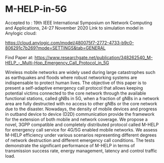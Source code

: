 # M-HELP-in-5G
Accepted to : 19th IEEE International Symposium on Network Computing and Applications, 24-27 November 2020
Link to simulation model in Anylogic cloud: 

https://cloud.anylogic.com/model/480075f7-2772-4733-b9c0-806291c7b269?mode=SETTINGS&tab=GENERAL

Find Paper at: https://www.researchgate.net/publication/348262540_M-HELP_-_Multi-Hop_Emergency_Call_Protocol_in_5G

Wireless mobile networks are widely used during large catastrophes such as earthquakes and floods where robust networking systems are indispensable to protect human lives.
The objective of this paper is to present a self-adaptive emergency call protocol that allows keeping potential victims connected to the core network through the available functional stations, called gNBs in 5G, when a fraction of gNBs in a network area are fully destructed with no access to other gNBs or the core network due to the disaster.
Nowadays, the density of mobile devices and progress in outband device to device (D2D) communication provide the framework for the extension of both mobile and
network coverage. We propose a novel, 3GPP compatible and completely distributed protocol called M-HELP for emergency call service for 4G/5G enabled mobile networks.
We assess M-HELP efficiency under various scenarios representing different degrees of network destruction and different emergency call conditions. The tests demonstrate the significant performance of M-HELP in terms of transmission success rate, energy management, latency and control traffic load.
